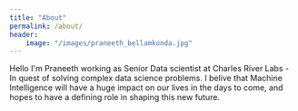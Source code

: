 ```yaml
---
title: "About"
permalink: /about/
header:
    image: "/images/praneeth_bellamkonda.jpg"
---
```


Hello I'm Praneeth working as Senior Data scientist at Charles River Labs - In quest of solving complex data science problems. I belive that Machine Intelligence will have a huge impact on our lives in the days to come, and hopes to have a defining role in shaping this new future. 

